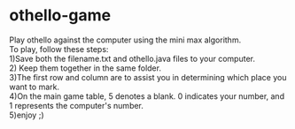 # othello-game
Play othello against the computer using the mini max algorithm. <br />
To play, follow these steps:<br />
1)Save both the filename.txt and othello.java files to your computer.<br />
2) Keep them together in the same folder.<br />
3)The first row and column are to assist you in determining which place you want to mark.<br />
4)On the main game table, 5 denotes a blank. 0 indicates your number, and 1 represents the computer's number.<br />
5)enjoy ;)<br />
